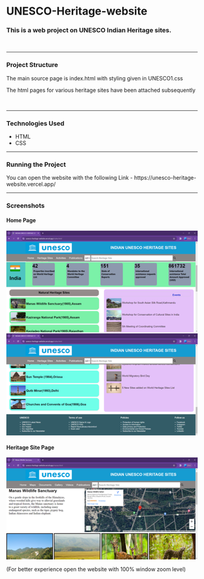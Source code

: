 # UNESCO-Heritage-website
<h3>This is a web project on UNESCO Indian Heritage sites.</h3><br>
<hr>
<h3><b>Project Structure</b></h3>
<p>The main source page is index.html with styling given in UNESCO1.css</p>
<p>The html pages for various heritage sites have been attached subsequently</p><br>
<hr>
<h3><b>Technologies Used</b></h3>
<ul>
  <li>HTML</li>
  <li>CSS</li>
</ul>
<hr>
<h3><b>Running the Project</b></h3>
<p>You can open the website with the following Link - https://unesco-heritage-website.vercel.app/</p>
<hr>
<h3><b>Screenshots</b></h3>
<h4>Home Page</h4>
<img src="homepage1.png">
<img src="homepage2.png">
<h4>Heritage Site Page</h4>
<img src="heritagesitepage.png">
<p>(For better experience open the website with 100% window zoom level)</p>



